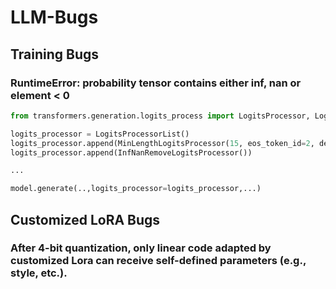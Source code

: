 # LLM-Bugs

## Training Bugs

### RuntimeError: probability tensor contains either inf, nan or element < 0

```python
from transformers.generation.logits_process import LogitsProcessor, LogitsProcessorList, InfNanRemoveLogitsProcessor, MinLengthLogitsProcessor

logits_processor = LogitsProcessorList()
logits_processor.append(MinLengthLogitsProcessor(15, eos_token_id=2, device='cuda'))
logits_processor.append(InfNanRemoveLogitsProcessor())

...

model.generate(..,logits_processor=logits_processor,...)
```



## Customized LoRA Bugs

### After 4-bit quantization, only linear code adapted by customized Lora can receive self-defined parameters (e.g., style, etc.).
